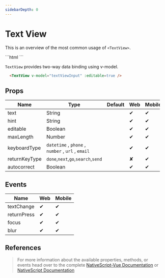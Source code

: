 ```yaml
---
sidebarDepth: 0
---
```


# Text View

This is an overview of the most common usage of `<TextView>`.

<DocExampleBox codeBox="https://codesandbox.io/s/w61lryop88">
```html
<TextView text="Multi\nLine\nText" />
```
<TextViewDoc />
</DocExampleBox>

`TextView` provides two-way data binding using v-model.

```html
  <TextView v-model="textViewInput" :editable=true />
```

## Props

| Name          | Type                                              | Default | Web | Mobile |
| ------------- | ------------------------------------------------- | ------- | --- | ------ |
| text          | String                                            |         | ✔   | ✔      |
| hint          | String                                            |         | ✔   | ✔      |
| editable      | Boolean                                           |         | ✔   | ✔      |
| maxLength     | Number                                            |         | ✔   | ✔      |
| keyboardType  | `datetime` , `phone` , `number` , `url` , `email` |         | ✔   | ✔      |
| returnKeyType | `done`,`next`,`go`,`search`,`send`                |         | ✘   | ✔      |
| autocorrect   | Boolean                                           |         | ✔   | ✔      |

## Events

| Name        | Web | Mobile |
| ----------- | --- | ------ |
| textChange  | ✔   | ✔      |
| returnPress | ✔   | ✔      |
| focus       | ✔   | ✔      |
| blur        | ✔   | ✔      |

## References

> For more information about the available properties, methods, or events head over to the complete [NativeScript-Vue Documentation](https://nativescript-vue.org/en/docs/elements/components/text-view/)
> or [NativeScript Documentation](https://docs.nativescript.org/api-reference/classes/_ui_text_view_.textview)
